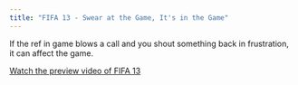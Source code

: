 ```yaml
---
title: "FIFA 13 - Swear at the Game, It's in the Game"
---
```

<p>If the ref in game blows a call and you shout something back in frustration, it can affect the game.</p>
<p><a href="https://www.eurogamer.net/articles/2012-07-23-fifa-13-kinect-video-shows-off-voice-commands">Watch the preview video of FIFA 13</a></p>
